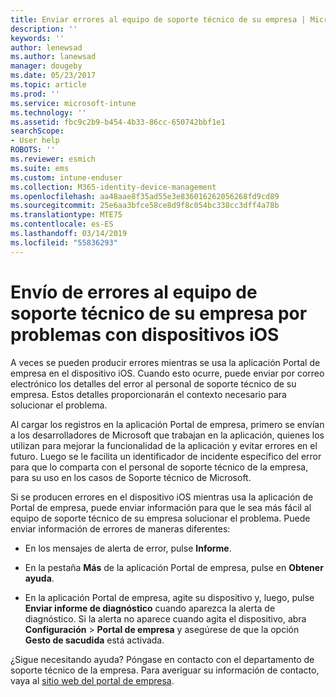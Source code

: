 ```yaml
---
title: Enviar errores al equipo de soporte técnico de su empresa | Microsoft Docs
description: ''
keywords: ''
author: lenewsad
ms.author: lanewsad
manager: dougeby
ms.date: 05/23/2017
ms.topic: article
ms.prod: ''
ms.service: microsoft-intune
ms.technology: ''
ms.assetid: fbc9c2b9-b454-4b33-86cc-650742bbf1e1
searchScope:
- User help
ROBOTS: ''
ms.reviewer: esmich
ms.suite: ems
ms.custom: intune-enduser
ms.collection: M365-identity-device-management
ms.openlocfilehash: aa48aae8f35ad55e3e836016262056268fd9cd89
ms.sourcegitcommit: 25e6aa3bfce58ce8d9f8c054bc338cc3dff4a78b
ms.translationtype: MTE75
ms.contentlocale: es-ES
ms.lasthandoff: 03/14/2019
ms.locfileid: "55836293"
---
```

# <a name="send-errors-to-your-company-support-for-issues-with-your-ios-device"></a>Envío de errores al equipo de soporte técnico de su empresa por problemas con dispositivos iOS
A veces se pueden producir errores mientras se usa la aplicación Portal de empresa en el dispositivo iOS. Cuando esto ocurre, puede enviar por correo electrónico los detalles del error al personal de soporte técnico de su empresa. Estos detalles proporcionarán el contexto necesario para solucionar el problema.

Al cargar los registros en la aplicación Portal de empresa, primero se envían a los desarrolladores de Microsoft que trabajan en la aplicación, quienes los utilizan para mejorar la funcionalidad de la aplicación y evitar errores en el futuro. Luego se le facilita un identificador de incidente específico del error para que lo comparta con el personal de soporte técnico de la empresa, para su uso en los casos de Soporte técnico de Microsoft.

Si se producen errores en el dispositivo iOS mientras usa la aplicación de Portal de empresa, puede enviar información para que le sea más fácil al equipo de soporte técnico de su empresa solucionar el problema. Puede enviar información de errores de maneras diferentes:

-   En los mensajes de alerta de error, pulse **Informe**.

-   En la pestaña **Más** de la aplicación Portal de empresa, pulse en **Obtener ayuda**.

-   En la aplicación Portal de empresa, agite su dispositivo y, luego, pulse **Enviar informe de diagnóstico** cuando aparezca la alerta de diagnóstico. Si la alerta no aparece cuando agita el dispositivo, abra **Configuración** > **Portal de empresa** y asegúrese de que la opción **Gesto de sacudida** está activada.

¿Sigue necesitando ayuda? Póngase en contacto con el departamento de soporte técnico de la empresa. Para averiguar su información de contacto, vaya al [sitio web del portal de empresa](https://go.microsoft.com/fwlink/?linkid=2010980).
